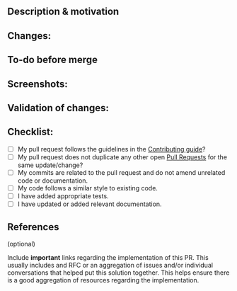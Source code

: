<!---

Provide a short summary in the Title above. Examples of good PR titles:

* "Feature: adds metrics to component"

* "Fix: resolves duplication in comment thread"

* "Update: apollo v2.34.0"

-->

## Description & motivation

<!---

Describe your changes, and why you're making them.  What benefit will this have to others?

Is this linked to an open Github issue, a thread in Speckle community,
or another pull request? Link it here.

If it is related to a Github issue, and resolves it, please link to the issue number, e.g.:
Fixes #85, Fixes #22, Fixes username/repo#123
Connects #123

-->

## Changes:

<!---

- Item 1
- Item 2

-->

## To-do before merge

<!---

(Optional -- remove this section if not needed)

Include any notes about things that need to happen before this PR is merged, e.g.:

- [ ] Change the base branch

- [ ] Ensure PR #56 is merged

-->

## Screenshots:

<!---

Include a screenshot the before and after.  This can be a screenshot of a plugin, web frontend, or output in a terminal.

-->

## Validation of changes:

<!---

Describe what tests have been added or amended, and why these demonstrate it works and will prevent this feature being accidentally broken by future changes.

-->

## Checklist:

<!---

This checklist is mostly useful as a reminder of small things that can easily be

forgotten – it is meant as a helpful tool rather than hoops to jump through.

Put an `x` between the square brackets, e.g. [x], for all the items that apply, 

make notes next to any that haven't been addressed, and remove any items that are not relevant to this PR.

-->

- [ ] My pull request follows the guidelines in the [Contributing guide](https://github.com/specklesystems/speckle-server/blob/main/CONTRIBUTING.md)?
- [ ] My pull request does not duplicate any other open [Pull Requests](../../pulls) for the same update/change?
- [ ] My commits are related to the pull request and do not amend unrelated code or documentation.
- [ ] My code follows a similar style to existing code.
- [ ] I have added appropriate tests.
- [ ] I have updated or added relevant documentation.

## References

(optional)

Include **important** links regarding the implementation of this PR.
This usually includes and RFC or an aggregation of issues and/or individual conversations
that helped put this solution together. This helps ensure there is a good aggregation
of resources regarding the implementation.
